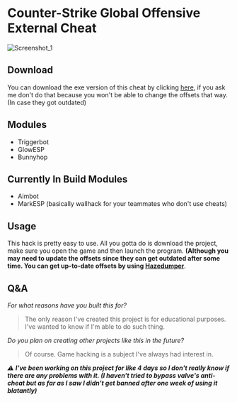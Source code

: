 # Counter-Strike Global Offensive External Cheat

![Screenshot_1](https://user-images.githubusercontent.com/66463744/134888109-f31a7dae-fff0-4a9f-b284-9db732d8e4b6.png)
## **Download**
You can download the exe version of this cheat by clicking [here](https://github.com/idanii/CSGO-External-Cheats/releases/tag/TriggeredLauncher), if you ask me don't do that because you won't be able to change the offsets that way. (In case they got outdated)

## **Modules**
* Triggerbot
* GlowESP
* Bunnyhop

## **Currently In Build Modules**
* Aimbot
* MarkESP (basically wallhack for your teammates who don't use cheats)

## **Usage**
This hack is pretty easy to use.
All you gotta do is download the project, make sure you open the game and then launch the program. **(Although you may need to update the offsets since they can get outdated after some time. You can get up-to-date offsets by using [Hazedumper](https://github.com/frk1/hazedumper/blob/master/csgo.cs)**.

## **Q&A**
*For what reasons have you built this for?*
> The only reason I've created this project is for educational purposes.
> I've wanted to know if I'm able to do such thing.

*Do you plan on creating other projects like this in the future?*
> Of course. Game hacking is a subject I've always had interest in.

*⚠️ **I've been working on this project for like 4 days so I don't really know if there are any problems with it. (I haven't tried to bypass valve's anti-cheat but as far as I saw I didn't get banned after one week of using it blatantly)***
